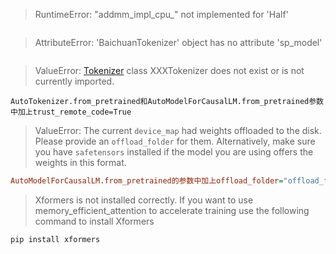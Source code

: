 >RuntimeError: "addmm_impl_cpu_" not implemented for 'Half'

```shell
```



> AttributeError: 'BaichuanTokenizer' object has no attribute 'sp_model'

```shell
```





> ValueError: [Tokenizer](https://so.csdn.net/so/search?q=Tokenizer&spm=1001.2101.3001.7020) class XXXTokenizer does not exist or is not
> currently imported.

```shell
AutoTokenizer.from_pretrained和AutoModelForCausalLM.from_pretrained参数中加上trust_remote_code=True
```





> ValueError: The current `device_map` had weights offloaded to the disk. Please provide an `offload_folder` for them. Alternatively, make sure you have `safetensors` installed if the model you are using offers the weights in this format.

```ini
AutoModelForCausalLM.from_pretrained的参数中加上offload_folder="offload_folder"，
```





> Xformers is not installed correctly. If you want to use memory_efficient_attention to accelerate training use the following command to install Xformers

```shell
pip install xformers
```

